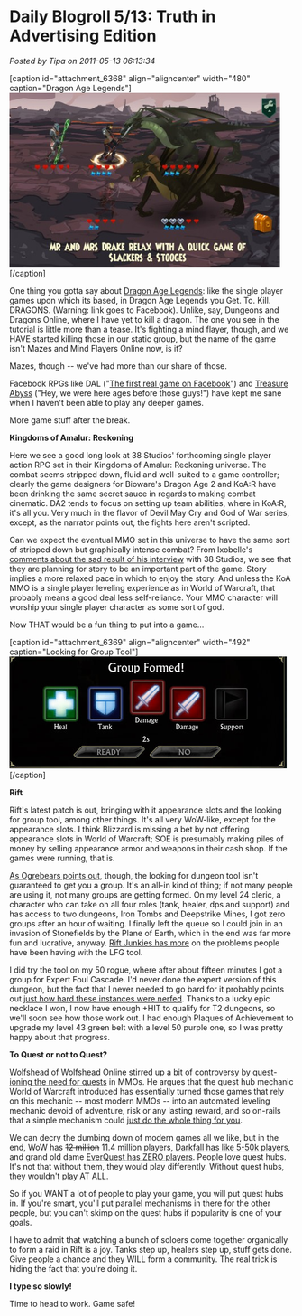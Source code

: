 # Daily Blogroll 5/13: Truth in Advertising Edition

*Posted by Tipa on 2011-05-13 06:13:34*

[caption id="attachment\_6368" align="aligncenter" width="480" caption="Dragon Age Legends"][![](../uploads/2011/05/Fullscreen-capture-5112011-61851-AM-480x308.jpg "Dragon Age Legends")](../uploads/2011/05/Fullscreen-capture-5112011-61851-AM.jpg)[/caption]

One thing you gotta say about [Dragon Age Legends](http://apps.facebook.com/dragonagelegends/): like the single player games upon which its based, in Dragon Age Legends you Get. To. Kill. DRAGONS. (Warning: link goes to Facebook). Unlike, say, Dungeons and Dragons Online, where I have yet to kill a dragon. The one you see in the tutorial is little more than a tease. It's fighting a mind flayer, though, and we HAVE started killing those in our static group, but the name of the game isn't Mazes and Mind Flayers Online now, is it?

Mazes, though -- we've had more than our share of those.

Facebook RPGs like DAL ("[The first real game on Facebook](http://www.facebook.com/DragonAgeLegends?sk=info)") and [Treasure Abyss](http://apps.facebook.com/treasureabyss/) ("Hey, we were here ages before those guys!") have kept me sane when I haven't been able to play any deeper games.

More game stuff after the break.




**Kingdoms of Amalur: Reckoning**

Here we see a good long look at 38 Studios' forthcoming single player action RPG set in their Kingdoms of Amalur: Reckoning universe. The combat seems stripped down, fluid and well-suited to a game controller; clearly the game designers for Bioware's Dragon Age 2 and KoA:R have been drinking the same secret sauce in regards to making combat cinematic. DA2 tends to focus on setting up team abilities, where in KoA:R, it's all you. Very much in the flavor of Devil May Cry and God of War series, except, as the narrator points out, the fights here aren't scripted.

Can we expect the eventual MMO set in this universe to have the same sort of stripped down but graphically intense combat? From Ixobelle's [comments about the sad result of his interview](http://www.ixobelle.com/2011/05/mic-check-mic-check.html) with 38 Studios, we see that they are planning for story to be an important part of the game. Story implies a more relaxed pace in which to enjoy the story. And unless the KoA MMO is a single player leveling experience as in World of Warcraft, that probably means a good deal less self-reliance. Your MMO character will worship your single player character as some sort of god.

Now THAT would be a fun thing to put into a game...

[caption id="attachment\_6369" align="aligncenter" width="492" caption="Looking for Group Tool"][![](../uploads/2011/05/rift-2011-05-12-21-16-04-04.jpg "Looking for Group Tool")](../uploads/2011/05/rift-2011-05-12-21-16-04-04.jpg)[/caption]

**Rift**

Rift's latest patch is out, bringing with it appearance slots and the looking for group tool, among other things. It's all very WoW-like, except for the appearance slots. I think Blizzard is missing a bet by not offering appearance slots in World of Warcraft; SOE is presumably making piles of money by selling appearance armor and weapons in their cash shop. If the games were running, that is.

[As Ogrebears points out](http://ogrebear.com/?p=2241), though, the looking for dungeon tool isn't guaranteed to get you a group. It's an all-in kind of thing; if not many people are using it, not many groups are getting formed. On my level 24 cleric, a character who can take on all four roles (tank, healer, dps and support) and has access to two dungeons, Iron Tombs and Deepstrike Mines, I got zero groups after an hour of waiting. I finally left the queue so I could join in an invasion of Stonefields by the Plane of Earth, which in the end was far more fun and lucrative, anyway. [Rift Junkies has more](http://www.riftjunkies.com/2011/05/12/community-watch-thursday-may-12th/) on the problems people have been having with the LFG tool.

I did try the tool on my 50 rogue, where after about fifteen minutes I got a group for Expert Foul Cascade. I'd never done the expert version of this dungeon, but the fact that I never needed to go bard for it probably points out [just how hard these instances were nerfed](http://syncaine.com/2011/05/11/difficulty-settings-not-tiers/). Thanks to a lucky epic necklace I won, I now have enough +HIT to qualify for T2 dungeons, so we'll soon see how those work out. I had enough Plaques of Achievement to upgrade my level 43 green belt with a level 50 purple one, so I was pretty happy about that progress.

**To Quest or not to Quest?**

[Wolfshead](http://awoiaf.westeros.org/index.php/Robb_Stark) of Wolfshead Online stirred up a bit of controversy by [quest-ioning the need for quests](http://www.wolfsheadonline.com/?p=5236) in MMOs. He argues that the quest hub mechanic World of Warcraft introduced has essentially turned those games that rely on this mechanic -- most modern MMOs -- into an automated leveling mechanic devoid of adventure, risk or any lasting reward, and so on-rails that a simple mechanism could [just do the whole thing for you](http://www.kiasa.org/2011/05/05/introducing-kiasaplayer-for-kinect/).

We can decry the dumbing down of modern games all we like, but in the end, WoW has ~~12 million~~ 11.4 million players, [Darkfall has like 5-50k players](http://syncaine.com/2011/05/12/celebrating-12-years-of-themepark-hate/), and grand old dame [EverQuest has ZERO players](http://www.soe.com/securityupdate/recentupdates.vm). People love quest hubs. It's not that without them, they would play differently. Without quest hubs, they wouldn't play AT ALL.

So if you WANT a lot of people to play your game, you will put quest hubs in. If you're smart, you'll put parallel mechanisms in there for the other people, but you can't skimp on the quest hubs if popularity is one of your goals.

I have to admit that watching a bunch of soloers come together organically to form a raid in Rift is a joy. Tanks step up, healers step up, stuff gets done. Give people a chance and they WILL form a community. The real trick is hiding the fact that you're doing it.

**I type so slowly!**

Time to head to work. Game safe!

